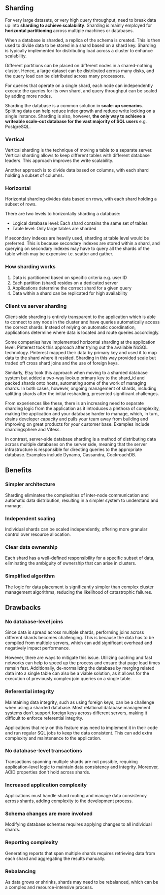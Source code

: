 ## Sharding

For very large datasets, or very high query throughput, need to break data up into **sharding to achieve scalability**. Sharding is mainly employed for **horizontal partitioning** across multiple machines or databases.

When a database is sharded, a replica of the schema is created. This is then used to divide data to be stored in a shard based on a shard key. Sharding is typically implemented for distributing load across a cluster to enhance scalability.

Different partitions can be placed on different nodes in a shared-nothing cluster. Hence, a large dataset can be distributed across many disks, and the query load can be distributed across many processors.

For queries that operate on a single shard, each node can independently execute the queries for its own shard, and query throughput can be scaled by adding more nodes.

Sharding the database is a common solution in **scale-up scenarios**. Splitting data can help reduce index growth and reduce write locking on a single instance. Sharding is also, however, **the only way to achieve a writeable scale-out database for the vast majority of SQL users** e.g. PostgreSQL.

### Vertical

Vertical sharding is the technique of moving a table to a separate server. Vertical sharding allows to keep different tables with different database leaders. This approach improves the write scalability.

Another approach is to divide data based on columns, with each shard holding a subset of columns.

### Horizontal

Horizontal sharding divides data based on rows, with each shard holding a subset of rows.

There are two levels to horizontally sharding a database:

- Logical database level: Each shard contains the same set of tables
- Table level: Only large tables are sharded

If secondary indexes are heavily used, sharding at table level would be preferred. This is because secondary indexes are stored within a shard, and querying on secondary indexes may have to query all the shards of the table which may be expensive i.e. scatter and gather.

### How sharding works

1. Data is partitioned based on specific criteria e.g. user ID
2. Each partition (shard) resides on a dedicated server
3. Applications determine the correct shard for a given query
4. Data within a shard can be replicated for high availability

### Client vs server sharding

Client-side sharding is entirely transparent to the application which is able to connect to any node in the cluster and have queries automatically access the correct shards. Instead of relying on automatic coordination, applications determine where data is located and route queries accordingly.

Some companies have implemented horizontal sharding at the application level. Pinterest took this approach after trying out the available NoSQL technology. Pinterest mapped their data by primary key and used it to map data to the shard where it resided. Sharding in this way provided scale but traded off cross shard joins and the use of foreign keys.

Similarly, Etsy took this approach when moving to a sharded database system but added a two-way lookup primary key to the shard_id and packed shards onto hosts, automating some of the work of managing shards. In both cases, however, ongoing management of shards, including splitting shards after the initial resharding, presented significant challenges.

From experiences like these, there is an increasing need to separate sharding logic from the application as it introduces a plethora of complexity, making the application and your database harder to manage, which, in turn, drains developer capacity and pulls your team away from building and improving on great products for your customer base. Examples include shardingsphere and Vitess.

In contrast, server-side database sharding is a method of distributing data across multiple databases on the server side, meaning that the server infrastructure is responsible for directing queries to the appropriate database. Examples include Dynamo, Cassandra, CockroachDB.

## Benefits

### Simpler architecture

Sharding eliminates the complexities of inter-node communication and automatic data distribution, resulting in a simpler system to understand and manage.

### Independent scaling

Individual shards can be scaled independently, offering more granular control over resource allocation.

### Clear data ownership

Each shard has a well-defined responsibility for a specific subset of data, eliminating the ambiguity of ownership that can arise in clusters.

### Simplified algorithm

The logic for data placement is significantly simpler than complex cluster management algorithms, reducing the likelihood of catastrophic failures.

## Drawbacks

### No database-level joins

Since data is spread across multiple shards, performing joins across different shards becomes challenging. This is because the data has to be compiled from multiple servers, which can add significant overhead and negatively impact performance.

However, there are ways to mitigate this issue. Utilizing caching and fast networks can help to speed up the process and ensure that page load times remain fast. Additionally, de-normalizing the database by merging related data into a single table can also be a viable solution, as it allows for the execution of previously complex join queries on a single table.

### Referential integrity

Maintaining data integrity, such as using foreign keys, can be a challenge when using a sharded database. Most relational database management systems don’t support foreign keys across different servers, making it difficult to enforce referential integrity.

Applications that rely on this feature may need to implement it in their code and run regular SQL jobs to keep the data consistent. This can add extra complexity and maintenance to the application.

### No database-level transactions

Transactions spanning multiple shards are not possible, requiring application-level logic to maintain data consistency and integrity. Moreover, ACID properties don't hold across shards.

### Increased application complexity

Applications must handle shard routing and manage data consistency across shards, adding complexity to the development process.

### Schema changes are more involved

Modifying database schemas requires applying changes to all individual shards.

### Reporting complexity

Generating reports that span multiple shards requires retrieving data from each shard and aggregating the results manually.

### Rebalancing

As data grows or shrinks, shards may need to be rebalanced, which can be a complex and resource-intensive process.

